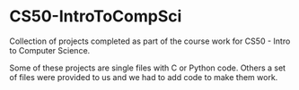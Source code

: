 # CS50-IntroToCompSci
Collection of projects completed as part of the course work for CS50 - Intro to Computer Science.

Some of these projects are single files with C or Python code. Others a set of files were provided to us and we had to add code to make them work.
